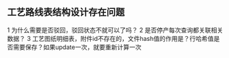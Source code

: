 ## 工艺路线表结构设计存在问题
1 为什么需要是否驳回，驳回状态不就可以了吗？
2 是否停产每次查询都关联相关数据？
3 工艺图纸明细表，附件id不存在的，文件hash值的作用是？行哈希值是否需要保存？如果update一次，就要重新计算一次